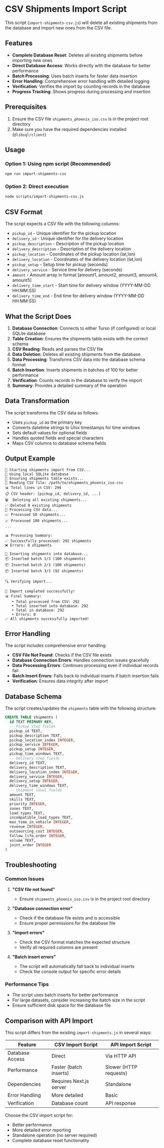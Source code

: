 # CSV Shipments Import Script

This script (`import-shipments-csv.js`) will delete all existing shipments from the database and import new ones from the CSV file.

## Features

- **Complete Database Reset**: Deletes all existing shipments before importing new ones
- **Direct Database Access**: Works directly with the database for better performance
- **Batch Processing**: Uses batch inserts for faster data insertion
- **Error Handling**: Comprehensive error handling with detailed logging
- **Verification**: Verifies the import by counting records in the database
- **Progress Tracking**: Shows progress during processing and insertion

## Prerequisites

1. Ensure the CSV file `shipments_phoenix_iso.csv` is in the project root directory
2. Make sure you have the required dependencies installed (`@libsql/client`)

## Usage

### Option 1: Using npm script (Recommended)
```bash
npm run import-shipments-csv
```

### Option 2: Direct execution
```bash
node scripts/import-shipments-csv.js
```

## CSV Format

The script expects a CSV file with the following columns:

- `pickup_id` - Unique identifier for the pickup location
- `delivery_id` - Unique identifier for the delivery location
- `pickup_description` - Description of the pickup location
- `delivery_description` - Description of the delivery location
- `pickup_location` - Coordinates of the pickup location (lat,lon)
- `delivery_location` - Coordinates of the delivery location (lat,lon)
- `pickup_setup` - Setup time for pickup (seconds)
- `delivery_service` - Service time for delivery (seconds)
- `amount` - Amount array in format [amount1, amount2, amount3, amount4, amount5]
- `delivery_time_start` - Start time for delivery window (YYYY-MM-DD HH:MM:SS)
- `delivery_time_end` - End time for delivery window (YYYY-MM-DD HH:MM:SS)

## What the Script Does

1. **Database Connection**: Connects to either Turso (if configured) or local SQLite database
2. **Table Creation**: Ensures the shipments table exists with the correct schema
3. **CSV Reading**: Reads and parses the CSV file
4. **Data Deletion**: Deletes all existing shipments from the database
5. **Data Processing**: Transforms CSV data into the database schema format
6. **Batch Insertion**: Inserts shipments in batches of 100 for better performance
7. **Verification**: Counts records in the database to verify the import
8. **Summary**: Provides a detailed summary of the operation

## Data Transformation

The script transforms the CSV data as follows:

- Uses `pickup_id` as the primary key
- Converts datetime strings to Unix timestamps for time windows
- Sets default values for optional fields
- Handles quoted fields and special characters
- Maps CSV columns to database schema fields

## Output Example

```
🚀 Starting shipments import from CSV...
💾 Using local SQLite database
🔧 Ensuring shipments table exists...
📖 Reading CSV file: /path/to/shipments_phoenix_iso.csv
📊 Total lines in CSV: 294
📋 CSV header: [pickup_id, delivery_id, ...]
🗑️  Deleting all existing shipments...
✅ Deleted 0 existing shipments
🔄 Processing CSV data...
📈 Processed 50 shipments...
📈 Processed 100 shipments...
...

📊 Processing Summary:
✅ Successfully processed: 292 shipments
❌ Errors: 0 shipments

💾 Inserting shipments into database...
📦 Inserted batch 1/3 (100 shipments)
📦 Inserted batch 2/3 (100 shipments)
📦 Inserted batch 3/3 (92 shipments)

🔍 Verifying import...

🎉 Import completed successfully!
📊 Final Summary:
   • Total processed from CSV: 292
   • Total inserted into database: 292
   • Total in database: 292
   • Errors: 0
✅ All shipments successfully imported!
```

## Error Handling

The script includes comprehensive error handling:

- **CSV File Not Found**: Checks if the CSV file exists
- **Database Connection Errors**: Handles connection issues gracefully
- **Data Processing Errors**: Continues processing even if individual records fail
- **Batch Insert Errors**: Falls back to individual inserts if batch insertion fails
- **Verification**: Ensures data integrity after import

## Database Schema

The script creates/updates the `shipments` table with the following structure:

```sql
CREATE TABLE shipments (
  id TEXT PRIMARY KEY,
  -- Pickup step fields
  pickup_id TEXT,
  pickup_description TEXT,
  pickup_location_index INTEGER,
  pickup_service INTEGER,
  pickup_setup INTEGER,
  pickup_time_windows TEXT,
  -- Delivery step fields
  delivery_id TEXT,
  delivery_description TEXT,
  delivery_location_index INTEGER,
  delivery_service INTEGER,
  delivery_setup INTEGER,
  delivery_time_windows TEXT,
  -- Shipment level fields
  amount TEXT,
  skills TEXT,
  priority INTEGER,
  zones TEXT,
  load_types TEXT,
  incompatible_load_types TEXT,
  max_time_in_vehicle INTEGER,
  revenue INTEGER,
  outsourcing_cost INTEGER,
  follow_lifo_order INTEGER,
  volume TEXT,
  joint_order INTEGER
)
```

## Troubleshooting

### Common Issues

1. **"CSV file not found"**
   - Ensure `shipments_phoenix_iso.csv` is in the project root directory

2. **"Database connection error"**
   - Check if the database file exists and is accessible
   - Ensure proper permissions for the database file

3. **"Import errors"**
   - Check the CSV format matches the expected structure
   - Verify all required columns are present

4. **"Batch insert errors"**
   - The script will automatically fall back to individual inserts
   - Check the console output for specific error details

### Performance Tips

- The script uses batch inserts for better performance
- For large datasets, consider increasing the batch size in the script
- Ensure sufficient disk space for the database file

## Comparison with API Import

This script differs from the existing `import-shipments.js` in several ways:

| Feature | CSV Import Script | API Import Script |
|---------|------------------|-------------------|
| Database Access | Direct | Via HTTP API |
| Performance | Faster (batch inserts) | Slower (HTTP requests) |
| Dependencies | Requires Next.js server | Standalone |
| Error Handling | More detailed | Basic |
| Verification | Database count | API response |

Choose the CSV import script for:
- Better performance
- More detailed error reporting
- Standalone operation (no server required)
- Complete database reset functionality 